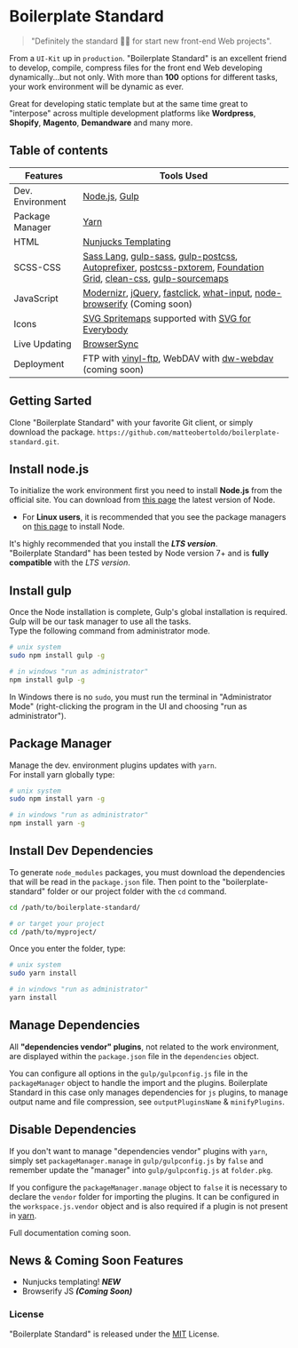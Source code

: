 # Boilerplate Standard

> "Definitely the standard 👌🏽 for start new front-end Web projects".

From a `UI-Kit` up in `production`. "Boilerplate Standard" is an excellent friend to develop, compile, compress files for the front end Web developing dynamically...but not only. With more than **100** options for different tasks, your work environment will be dynamic as ever.

Great for developing static template but at the same time great to "interpose" across multiple development platforms like **Wordpress**, **Shopify**, **Magento**, **Demandware** and many more.

## Table of contents

Features | Tools Used
------ | -----
Dev. Environment|[Node.js](https://nodejs.org/), [Gulp](http://gulpjs.com)
Package Manager|[Yarn](https://yarnpkg.com/en/)
HTML|[Nunjucks Templating](https://mozilla.github.io/nunjucks/)
SCSS-CSS|[Sass Lang](http://sass-lang.com/), [gulp-sass](https://github.com/dlmanning/gulp-sass), [gulp-postcss](https://github.com/postcss/gulp-postcss), [Autoprefixer](https://github.com/postcss/autoprefixer), [postcss-pxtorem](https://github.com/cuth/postcss-pxtorem), [Foundation Grid](http://foundation.zurb.com/sites/docs/grid.html), [clean-css](https://github.com/jakubpawlowicz/clean-css), [gulp-sourcemaps](https://github.com/gulp-sourcemaps/gulp-sourcemaps)
JavaScript|[Modernizr](https://modernizr.com), [jQuery](http://jquery.com), [fastclick](https://github.com/ftlabs/fastclick), [what-input](https://github.com/ten1seven/what-input), [node-browserify](https://github.com/substack/node-browserify) (Coming soon)
Icons|[SVG Spritemaps](https://github.com/jkphl/gulp-svg-sprite) supported with [SVG for Everybody](https://github.com/jonathantneal/svg4everybody)
Live Updating|[BrowserSync](http://www.browsersync.io/)
Deployment|FTP with [vinyl-ftp](https://github.com/morris/vinyl-ftp), WebDAV with [dw-webdav](https://www.npmjs.com/package/dwdav) (coming soon)

## Getting Sarted

Clone "Boilerplate Standard" with your favorite Git client, or simply download the package.
`https://github.com/matteobertoldo/boilerplate-standard.git`.

## Install node.js

To initialize the work environment first you need to install **Node.js** from the official site.
You can download from [this page](https://nodejs.org/en/download/) the latest version of Node.
-   For **Linux users**, it is recommended that you see the package managers on [this page]( https://nodejs.org/en/download/package-manager/) to install Node.

It's highly recommended that you install the ***LTS version***. <br/>
"Boilerplate Standard" has been tested by Node version 7+ and is **fully compatible** with the *LTS version*.

## Install gulp

Once the Node installation is complete, Gulp's global installation is required. Gulp will be our task manager to use all the tasks. <br/>
Type the following command from administrator mode.

```bash
# unix system
sudo npm install gulp -g

# in windows "run as administrator"
npm install gulp -g
```

In Windows there is no `sudo`, you must run the terminal in "Administrator Mode" (right-clicking the program in the UI and choosing "run as administrator").

## Package Manager

Manage the dev. environment plugins updates with `yarn`. <br/>
For install yarn globally type:

```bash
# unix system
sudo npm install yarn -g

# in windows "run as administrator"
npm install yarn -g
```

## Install Dev Dependencies

To generate `node_modules` packages, you must download the dependencies that will be read in the `package.json` file.
Then point to the "boilerplate-standard" folder or our project folder with the `cd` command.

```bash
cd /path/to/boilerplate-standard/

# or target your project
cd /path/to/myproject/
```

Once you enter the folder, type:
```bash
# unix system
sudo yarn install

# in windows "run as administrator"
yarn install
```

## Manage Dependencies

All **"dependencies vendor" plugins**, not related to the work environment, are displayed within the `package.json` file in the `dependencies` object.

You can configure all options in the `gulp/gulpconfig.js` file in the `packageManager` object to handle the import and the plugins. Boilerplate Standard in this case only manages dependencies for `js` plugins, to manage output name and file compression, see `outputPluginsName` & `minifyPlugins`.

## Disable Dependencies

If you don't want to manage "dependencies vendor" plugins with `yarn`, simply set `packageManager.manage` in `gulp/gulpconfig.js` by `false` and remember update the "manager" into `gulp/gulpconfig.js` at `folder.pkg`.

If you configure the `packageManager.manage` object to `false` it is necessary to declare the `vendor` folder for importing the plugins. It can be configured in the `workspace.js.vendor` object and is also required if a plugin is not present in [yarn](https://yarnpkg.com/en/).

Full documentation coming soon.

## News & Coming Soon Features

-   Nunjucks templating! ***NEW***
-   Browserify JS ***(Coming Soon)***

### License

"Boilerplate Standard" is released under the [MIT](https://opensource.org/licenses/MIT) License.
